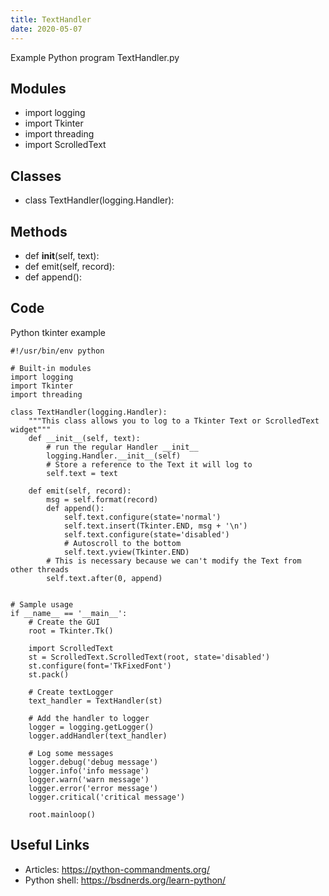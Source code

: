 ```yaml
---
title: TextHandler
date: 2020-05-07
---
```

Example Python program TextHandler.py

## Modules

* import logging
* import Tkinter
* import threading
* import ScrolledText

## Classes

* class TextHandler(logging.Handler):

## Methods

* def __init__(self, text):
* def emit(self, record):
* def append():

## Code

Python tkinter example

    #!/usr/bin/env python
    
    # Built-in modules
    import logging
    import Tkinter
    import threading
    
    class TextHandler(logging.Handler):
        """This class allows you to log to a Tkinter Text or ScrolledText widget"""
        def __init__(self, text):
            # run the regular Handler __init__
            logging.Handler.__init__(self)
            # Store a reference to the Text it will log to
            self.text = text
    
        def emit(self, record):
            msg = self.format(record)
            def append():
                self.text.configure(state='normal')
                self.text.insert(Tkinter.END, msg + '\n')
                self.text.configure(state='disabled')
                # Autoscroll to the bottom
                self.text.yview(Tkinter.END)
            # This is necessary because we can't modify the Text from other threads
            self.text.after(0, append)
    
    
    # Sample usage
    if __name__ == '__main__':
        # Create the GUI
        root = Tkinter.Tk()
        
        import ScrolledText
        st = ScrolledText.ScrolledText(root, state='disabled')
        st.configure(font='TkFixedFont')
        st.pack()
    
        # Create textLogger
        text_handler = TextHandler(st)
    
        # Add the handler to logger
        logger = logging.getLogger()
        logger.addHandler(text_handler)
    
        # Log some messages
        logger.debug('debug message')
        logger.info('info message')
        logger.warn('warn message')
        logger.error('error message')
        logger.critical('critical message')
    
        root.mainloop()

## Useful Links

- Articles: https://python-commandments.org/
- Python shell: https://bsdnerds.org/learn-python/
